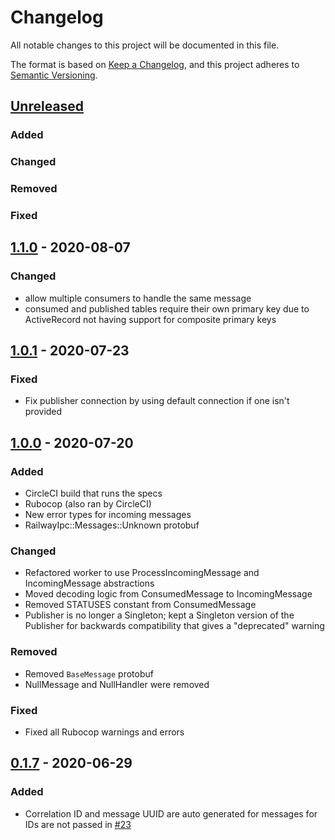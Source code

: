 # Changelog
All notable changes to this project will be documented in this file.

The format is based on [Keep a Changelog](https://keepachangelog.com/en/1.0.0/),
and this project adheres to [Semantic Versioning](https://semver.org/spec/v2.0.0.html).

## [Unreleased]
### Added
### Changed
### Removed
### Fixed

## [1.1.0] - 2020-08-07
### Changed
* allow multiple consumers to handle the same message
* consumed and published tables require their own primary key due to ActiveRecord not having support for composite primary keys

## [1.0.1] - 2020-07-23
### Fixed
* Fix publisher connection by using default connection if one isn't provided

## [1.0.0] - 2020-07-20
### Added
* CircleCI build that runs the specs
* Rubocop (also ran by CircleCI)
* New error types for incoming messages
* RailwayIpc::Messages::Unknown protobuf

### Changed
* Refactored worker to use ProcessIncomingMessage and IncomingMessage abstractions
* Moved decoding logic from ConsumedMessage to IncomingMessage
* Removed STATUSES constant from ConsumedMessage
* Publisher is no longer a Singleton; kept a Singleton version of the Publisher for backwards compatibility that gives a "deprecated" warning

### Removed
* Removed `BaseMessage` protobuf
* NullMessage and NullHandler were removed

### Fixed
* Fixed all Rubocop warnings and errors

## [0.1.7] - 2020-06-29
### Added
- Correlation ID and message UUID are auto generated for messages for IDs are not passed in [#23](https://github.com/learn-co/railway_ipc_gem/pull/23)

[Unreleased]: https://github.com/learn-co/railway_ipc_gem/compare/v1.0.0...HEAD
[1.1.0]: https://github.com/learn-co/railway_ipc_gem/compare/v1.0.1...v1.1.0
[1.0.1]: https://github.com/learn-co/railway_ipc_gem/compare/v1.0.0...v1.0.1
[1.0.0]: https://github.com/learn-co/railway_ipc_gem/compare/v0.1.7...v1.0.0
[0.1.7]: https://github.com/learn-co/railway_ipc_gem/releases/tag/v0.1.7
